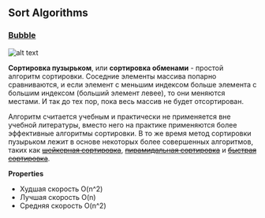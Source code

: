## Sort Algorithms

### [Bubble](./bubble_sort.rs)

![alt text][bubble-image]

**Сортировка пузырьком**, или **сортировка обменами** - простой алгоритм сортировки. Соседние элементы массива попарно сравниваются, и если элемент с меньшим индексом больше элемента с большим индексом (больший элемент левее), то они меняются местами. И так до тех пор, пока весь массив не будет отсортирован.

Алгоритм считается учебным и практически не применяется вне учебной литературы, вместо него на практике применяются более эффективные алгоритмы сортировки. В то же время метод сортировки пузырьком лежит в основе некоторых более совершенных алгоритмов, таких как ~~[шейкерная сортировка]()~~, ~~[пирамидальная сортировка]()~~ и ~~[быстрая сортировка]()~~.

__Properties__
* Худшая скорость O(n^2)
* Лучшая скорость O(n)
* Средняя скорость O(n^2)

<!--
ID
-->

[bubble-image]: https://upload.wikimedia.org/wikipedia/commons/0/06/Bubble-sort.gif "Bubble Sort"
